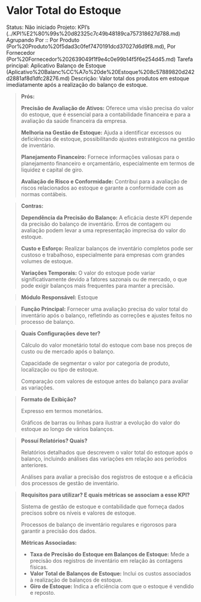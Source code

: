 # Valor Total do Estoque

Status: Não iniciado
Projeto: KPI’s (../KPI%E2%80%99s%20d82325c7c49b48189ca757318627d788.md)
Agrupando Por :: Por Produto (Por%20Produto%20f5dad3c0fef7470191dcd37027d6d9f8.md), Por Fornecedor (Por%20Fornecedor%202639049f1f9e4c0e99b14f5f6e254d45.md)
Tarefa principal: Aplicativo Balanço de Estoque (Aplicativo%20Balanc%CC%A7o%20de%20Estoque%208c57889820d242d2881af8d1dfc28276.md)
Descrição: Valor total dos produtos em estoque imediatamente após a realização do balanço de estoque.

> **Prós:**
> 
> 
> **Precisão de Avaliação de Ativos:** Oferece uma visão precisa do valor do estoque, que é essencial para a contabilidade financeira e para a avaliação da saúde financeira da empresa.
> 
> **Melhoria na Gestão de Estoque:** Ajuda a identificar excessos ou deficiências de estoque, possibilitando ajustes estratégicos na gestão de inventário.
> 
> **Planejamento Financeiro:** Fornece informações valiosas para o planejamento financeiro e orçamentário, especialmente em termos de liquidez e capital de giro.
> 
> **Avaliação de Risco e Conformidade:** Contribui para a avaliação de riscos relacionados ao estoque e garante a conformidade com as normas contábeis.
> 

> **Contras:**
> 
> 
> **Dependência da Precisão do Balanço:** A eficácia deste KPI depende da precisão do balanço de inventário. Erros de contagem ou avaliação podem levar a uma representação imprecisa do valor do estoque.
> 
> **Custo e Esforço:** Realizar balanços de inventário completos pode ser custoso e trabalhoso, especialmente para empresas com grandes volumes de estoque.
> 
> **Variações Temporais:** O valor do estoque pode variar significativamente devido a fatores sazonais ou de mercado, o que pode exigir balanços mais frequentes para manter a precisão.
> 

> **Módulo Responsável:**
Estoque
> 

> **Função Principal:**
Fornecer uma avaliação precisa do valor total do inventário após o balanço, refletindo as correções e ajustes feitos no processo de balanço.
> 

> **Quais Configurações deve ter?**
> 
> 
> Cálculo do valor monetário total do estoque com base nos preços de custo ou de mercado após o balanço.
> 
> Capacidade de segmentar o valor por categoria de produto, localização ou tipo de estoque.
> 
> Comparação com valores de estoque antes do balanço para avaliar as variações.
> 

> **Formato de Exibição?**
> 
> 
> Expresso em termos monetários.
> 
> Gráficos de barras ou linhas para ilustrar a evolução do valor do estoque ao longo de vários balanços.
> 

> **Possuí Relatórios? Quais?**
> 
> 
> Relatórios detalhados que descrevem o valor total do estoque após o balanço, incluindo análises das variações em relação aos períodos anteriores.
> 
> Análises para avaliar a precisão dos registros de estoque e a eficácia dos processos de gestão de inventário.
> 

> **Requisitos para utilizar? E quais métricas se associam a esse KPI?**
> 
> 
> Sistema de gestão de estoque e contabilidade que forneça dados precisos sobre os níveis e valores de estoque.
> 
> Processos de balanço de inventário regulares e rigorosos para garantir a precisão dos dados.
> 
> **Métricas Associadas:**
> 
> - **Taxa de Precisão do Estoque em Balanços de Estoque:** Mede a precisão dos registros de inventário em relação às contagens físicas.
> - **Valor Total de Balanços de Estoque:** Inclui os custos associados à realização de balanços de estoque.
> - **Giro de Estoque:** Indica a eficiência com que o estoque é vendido e reposto.